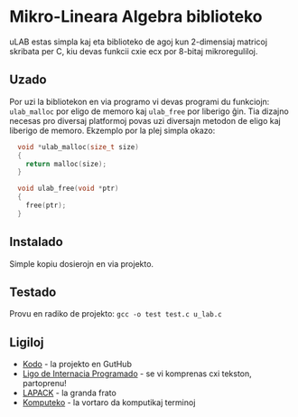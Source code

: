 Mikro-Lineara Algebra biblioteko
==========================================

uLAB estas simpla kaj eta biblioteko de agoj kun 2-dimensiaj matricoj skribata per C, kiu devas funkcii cxie ecx por 8-bitaj mikroreguliloj. 

Uzado
-------------------------------------------
Por uzi la bibliotekon en via programo vi devas programi du funkciojn: `ulab_malloc` por eligo de memoro kaj `ulab_free` por liberigo ĝin. Tia dizajno necesas pro diversaj platformoj povas uzi diversajn metodon de eligo kaj liberigo de memoro. Ekzemplo por la plej simpla okazo:

```C
  void *ulab_malloc(size_t size)
  {
    return malloc(size);
  }

  void ulab_free(void *ptr)
  {
    free(ptr);
  }
```

Instalado
-------------------------------------------

Simple kopiu dosierojn en via projekto.


Testado
-------------------------------------------

Provu en radiko de projekto:  `gcc -o test test.c u_lab.c`

Ligiloj
-------------------------------------------

* [Kodo][1] - la projekto en GutHub
* [Ligo de Internacia Programado][2] - se vi komprenas cxi tekston, partoprenu!
* [LAPACK][3] - la granda frato
* [Komputeko][4] - la vortaro da komputikaj terminoj

[1]:https://github.com/flipback/ulab
[2]:http://www.ldip.org
[3]:http://www.netlib.org/lapack/
[4]:http://komputeko.net/
